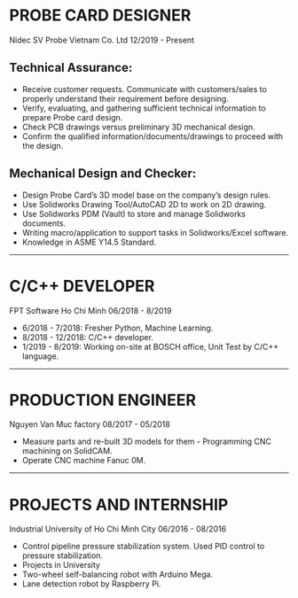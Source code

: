 
# PROBE CARD DESIGNER
Nidec SV Probe Vietnam Co. Ltd 12/2019 - Present 

## Technical Assurance:
- Receive customer requests. Communicate with customers/sales to properly understand their requirement before designing.
- Verify, evaluating, and gathering sufficient technical information to prepare Probe card design.
- Check PCB drawings versus preliminary 3D mechanical design.
- Confirm the qualified information/documents/drawings to proceed with the design.

## Mechanical Design and Checker:

- Design Probe Card’s 3D model base on the company’s design rules.
- Use Solidworks Drawing Tool/AutoCAD 2D to work on 2D drawing.
- Use Solidworks PDM (Vault) to store and manage Solidworks documents.
- Writing macro/application to support tasks in Solidworks/Excel software.
- Knowledge in ASME Y14.5 Standard.

-------------------------

# C/C++ DEVELOPER
FPT Software Ho Chi Minh 06/2018 - 8/2019

- 6/2018 - 7/2018: Fresher Python, Machine Learning. 
- 8/2018 - 12/2018: C/C++ developer.
- 1/2019 - 8/2019: Working on-site at BOSCH office, Unit Test by C/C++ language.

-------------------------

# PRODUCTION ENGINEER
Nguyen Van Muc factory 08/2017 - 05/2018

-	Measure parts and re-built 3D models for them - Programming CNC machining on SolidCAM.
-	Operate CNC machine Fanuc 0M.

-------------------------

# PROJECTS AND INTERNSHIP
Industrial University of Ho Chi Minh City 06/2016 - 08/2016

- Control pipeline pressure stabilization system. Used PID control to pressure stabilization.
- Projects in University
- Two-wheel self-balancing robot with Arduino Mega.
- Lane detection robot by Raspberry Pi.

